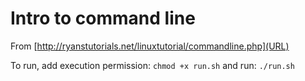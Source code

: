 # Intro to command line

From [http://ryanstutorials.net/linuxtutorial/commandline.php](URL)

To run, add execution permission: `chmod +x run.sh` and run: `./run.sh`




